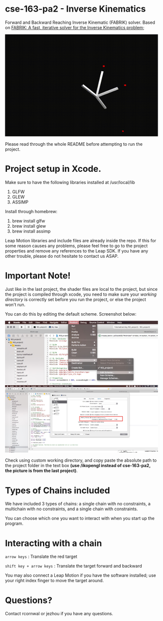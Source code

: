 # cse-163-pa2 - Inverse Kinematics

Forward and Backward Reaching Inverse Kinematic (FABRIK) solver. Based on [FABRIK: A fast, iterative solver for the Inverse Kinematics problem](https://www.researchgate.net/publication/220632147_FABRIK_A_fast_iterative_solver_for_the_Inverse_Kinematics_problem);

![Alt text](./output.gif)

Please read through the whole README before attempting to run the project.

# Project setup in Xcode.

Make sure to have the following libraries installed at /usr/local/lib

1. GLFW
2. GLEW
3. ASSIMP

Install through homebrew:

1. brew install glfw
2. brew install glew
3. brew install assimp

Leap Motion libraries and include files are already inside the repo. If this for some reason causes any problems, please feel free to go to the project properties and remove any references to the Leap SDK. If you have any other trouble, please do not hesitate to contact us ASAP.

# Important Note!

Just like in the last project, the shader files are local to the project, but since the project is compiled through xcode, you need to make sure your *working directory* is correctly set before you run the project, or else the project won't run.

You can do this by editing the default scheme. Screenshot below:

![Alt text](./s1.jpg)
![Alt text](./s2.jpg)

Check using custom working directory, and copy paste the absolute path to the project folder in the text box **(use <path-to-parent>/ikopengl instead of cse-163-pa2, the picture is from the last project)**.

# Types of Chains included

We have included 3 types of chains: a single chain with no constraints, a multichain with no constraints, and a single chain with constraints.

You can choose which one you want to interact with when you start up the program.

# Interacting with a chain

`arrow keys` : Translate the red target

`shift key + arrow keys` : Translate the target forward and backward

You may also connect a Leap Motion if you have the software installed; use your right index finger to move the target around.

# Questions?

Contact rcornwal or jezhou if you have any questions.
